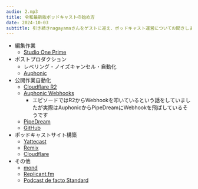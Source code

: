```yaml
---
audio: 2.mp3
title: 令和最新版ポッドキャストの始め方
date: 2024-10-03
subtitle: 引き続きnagayamaさんをゲストに迎え、ポッドキャスト運営についてお聞きしました。Auphonicがとにかく便利で、それをHubにした自動化のワークフローがカッコ良かった。
---
```


- 編集作業
    - [Studio One Prime](https://www.mi7.co.jp/products/presonus/studioone/prime/)
- ポストプロダクション
    - レベリング・ノイズキャンセル・自動化
    - [Auphonic](https://auphonic.com)
- 公開作業自動化
    - [Cloudflare R2](https://www.cloudflare.com/r2/)
    - [Auphonic Webhooks](https://auphonic.com/help/api/webhook.html)
        - エピソードではR2からWebhookを叩いているという話をしていましたが実際はAuphonicからPipeDreamにWebhookを飛ばしているそうです
    - [PipeDream](https://pipedream.com)
    - [GitHub](https://github.com)
- ポッドキャストサイト構築
    - [Yattecast](https://r7kamura.github.io/yattecast/)
    - [Remix](https://remix.run)
    - [Cloudflare](https://www.cloudflare.com)
- その他
    - [mond](https://mond.how)
    - [Replicant.fm](https://replicantfm.shop/)
    - [Podcast de facto Standard](https://podcast-standard.org)
